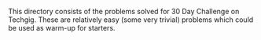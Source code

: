 This directory consists of the problems solved for 30 Day Challenge on Techgig. These are relatively easy (some very trivial) 
problems which could be used as warm-up for starters.
